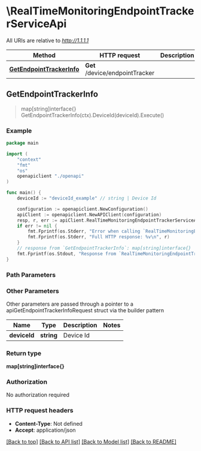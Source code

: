 # \RealTimeMonitoringEndpointTrackerServiceApi

All URIs are relative to *http://1.1.1.1*

Method | HTTP request | Description
------------- | ------------- | -------------
[**GetEndpointTrackerInfo**](RealTimeMonitoringEndpointTrackerServiceApi.md#GetEndpointTrackerInfo) | **Get** /device/endpointTracker | 



## GetEndpointTrackerInfo

> map[string]interface{} GetEndpointTrackerInfo(ctx).DeviceId(deviceId).Execute()





### Example

```go
package main

import (
    "context"
    "fmt"
    "os"
    openapiclient "./openapi"
)

func main() {
    deviceId := "deviceId_example" // string | Device Id

    configuration := openapiclient.NewConfiguration()
    apiClient := openapiclient.NewAPIClient(configuration)
    resp, r, err := apiClient.RealTimeMonitoringEndpointTrackerServiceApi.GetEndpointTrackerInfo(context.Background()).DeviceId(deviceId).Execute()
    if err != nil {
        fmt.Fprintf(os.Stderr, "Error when calling `RealTimeMonitoringEndpointTrackerServiceApi.GetEndpointTrackerInfo``: %v\n", err)
        fmt.Fprintf(os.Stderr, "Full HTTP response: %v\n", r)
    }
    // response from `GetEndpointTrackerInfo`: map[string]interface{}
    fmt.Fprintf(os.Stdout, "Response from `RealTimeMonitoringEndpointTrackerServiceApi.GetEndpointTrackerInfo`: %v\n", resp)
}
```

### Path Parameters



### Other Parameters

Other parameters are passed through a pointer to a apiGetEndpointTrackerInfoRequest struct via the builder pattern


Name | Type | Description  | Notes
------------- | ------------- | ------------- | -------------
 **deviceId** | **string** | Device Id | 

### Return type

**map[string]interface{}**

### Authorization

No authorization required

### HTTP request headers

- **Content-Type**: Not defined
- **Accept**: application/json

[[Back to top]](#) [[Back to API list]](../README.md#documentation-for-api-endpoints)
[[Back to Model list]](../README.md#documentation-for-models)
[[Back to README]](../README.md)

